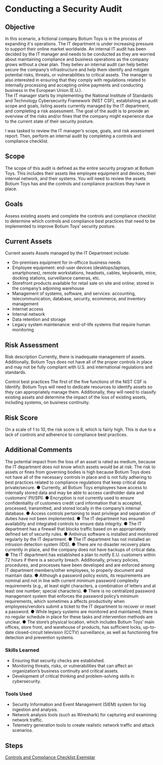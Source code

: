 # Conducting a Security Audit

## Objective

In this scenario, a fictional company Botium Toys is in the process of expanding it's operations. The IT department is under increasing pressure to support their online market worldwide. An internal IT audit has been decided by the IT manager and needs to be conducted as they are worried about maintaining compliance and business operations as the company grows without a clear plan. They believ an internal audit can help better secure the company’s infrastructure and help them identify and mitigate potential risks, threats, or vulnerabilities to critical assets. The manager is also interested in ensuring that they comply with regulations related to internally processing and accepting online payments and conducting business in the European Union (E.U.).   
The IT manager starts by implementing the National Institute of Standards and Technology Cybersecurity Framework (NIST CSF), establishing an audit scope and goals, listing assets currently managed by the IT department, and completing a risk assessment. The goal of the audit is to provide an overview of the risks and/or fines that the company might experience due to the current state of their security posture.

I was tasked to review the IT manager’s scope, goals, and risk assessment report. Then, perform an internal audit by completing a controls and compliance checklist.

## Scope
The scope of this audit is defined as the entire security program at Botium Toys. This includes their assets like employee equipment and devices, their internal network, and their systems. You will need to review the assets Botium Toys has and the controls and compliance practices they have in place.

## Goals
Assess existing assets and complete the controls and compliance checklist to
determine which controls and compliance best practices that need to be implemented
to improve Botium Toys’ security posture.

## Current Assets
Current assets
Assets managed by the IT Department include:
- On-premises equipment for in-officce business needs
- Employee equipment: end-user devices (desktops/laptops, smartphones), remote workstations, headsets, cables, keyboards, mice, docking stations, surveillance cameras, etc.
- Storefront products available for retail sale on site and online; stored in the company’s adjoining warehouse
- Management of systems, software, and services: accounting, telecommunication, database, security, ecommerce, and inventory management
- Internet access
- Internal network
- Data retention and storage
- Legacy system maintenance: end-of-life systems that require human monitoring

## Risk Assessment
Risk description
Currently, there is inadequate management of assets. Additionally, Botium Toys does not have all of the proper controls in place and may not be fully compliant with U.S. and international regulations and standards.

Control best practices
The first of the five functions of the NIST CSF is Identify. Botium Toys will need to dedicate resources to identify assets so they can appropriately manage them. Additionally, they will need to classify existing assets and determine the impact of the loss of existing assets, including systems, on business continuity.

## Risk Score
On a scale of 1 to 10, the risk score is 8, which is fairly high. This is due to a lack of controls and adherence to compliance best practices.

## Additional Comments
The potential impact from the loss of an asset is rated as medium, because the IT department does not know which assets would be at risk. The risk to assets or fines from governing bodies is high because Botium Toys does not have all of the necessary controls in place and is not fully adhering to best practices related to compliance regulations that keep critical data private/secure.
● Currently, all Botium Toys employees have access to internally stored data and may be able to access cardholder data and customers’ PII/SPII.
● Encryption is not currently used to ensure confidentiality of customers credit card information that is accepted, processed, transmitted, and stored locally in the company’s internal database.
● Access controls pertaining to least privilege and separation of duties have not been implemented.
● The IT department has ensured availability and integrated controls to ensure data integrity.
● The IT department has a firewall that blocks traffic based on an appropriately defined set of security rules.
● Antivirus software is installed and monitored regularly by the IT department.
● The IT department has not installed an intrusion detection system (IDS).
● There are no disaster recovery plans currently in place, and the company does not have backups of critical data.
● The IT department has established a plan to notify E.U. customers within 72 hours if there is a security breach. Additionally, privacy policies, procedures, and processes have been developed and are enforced among IT department members/other employees, to properly document and maintain data.
● Although a password policy exists, its requirements are nominal and not in line with current minimum password complexity requirements (e.g., at least eight characters, a combination of letters and at least one number; special characters).
● There is no centralized password management system that enforces the password policy’s minimum requirements, which sometimes a
affects productivity when employees/vendors submit a ticket to the IT department to recover or reset a password.
● While legacy systems are monitored and maintained, there is no regular schedule in place for these tasks and intervention methods are unclear.
● The store’s physical location, which includes Botium Toys’ main offices, store front, and warehouse of products, has sufficient locks, up-to-date closed-circuit television (CCTV) surveillance, as well as functioning fire detection and prevention systems.

### Skills Learned

- Ensuring that security checks are established.
- Monitoring threats, risks, or vulnerabilities that can affect an organization’s business continuity and critical assets.
- Development of critical thinking and problem-solving skills in cybersecurity.

### Tools Used

- Security Information and Event Management (SIEM) system for log ingestion and analysis.
- Network analysis tools (such as Wireshark) for capturing and examining network traffic.
- Telemetry generation tools to create realistic network traffic and attack scenarios.

## Steps
<a href="https://docs.google.com/document/d/1Wu5maJVR65YER7_cQAlPMOFMkEQigkfvVIbVKaFDg4g/edit?usp=sharing">Controls and Compliance Checklist Exemplar</a>
